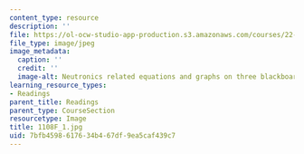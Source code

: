 ```yaml
---
content_type: resource
description: ''
file: https://ol-ocw-studio-app-production.s3.amazonaws.com/courses/22-01-introduction-to-nuclear-engineering-and-ionizing-radiation-fall-2016/7bfb4598617634b467df9ea5caf439c7_1108F_1.jpg
file_type: image/jpeg
image_metadata:
  caption: ''
  credit: ''
  image-alt: Neutronics related equations and graphs on three blackboards.
learning_resource_types:
- Readings
parent_title: Readings
parent_type: CourseSection
resourcetype: Image
title: 1108F_1.jpg
uid: 7bfb4598-6176-34b4-67df-9ea5caf439c7
---
```


